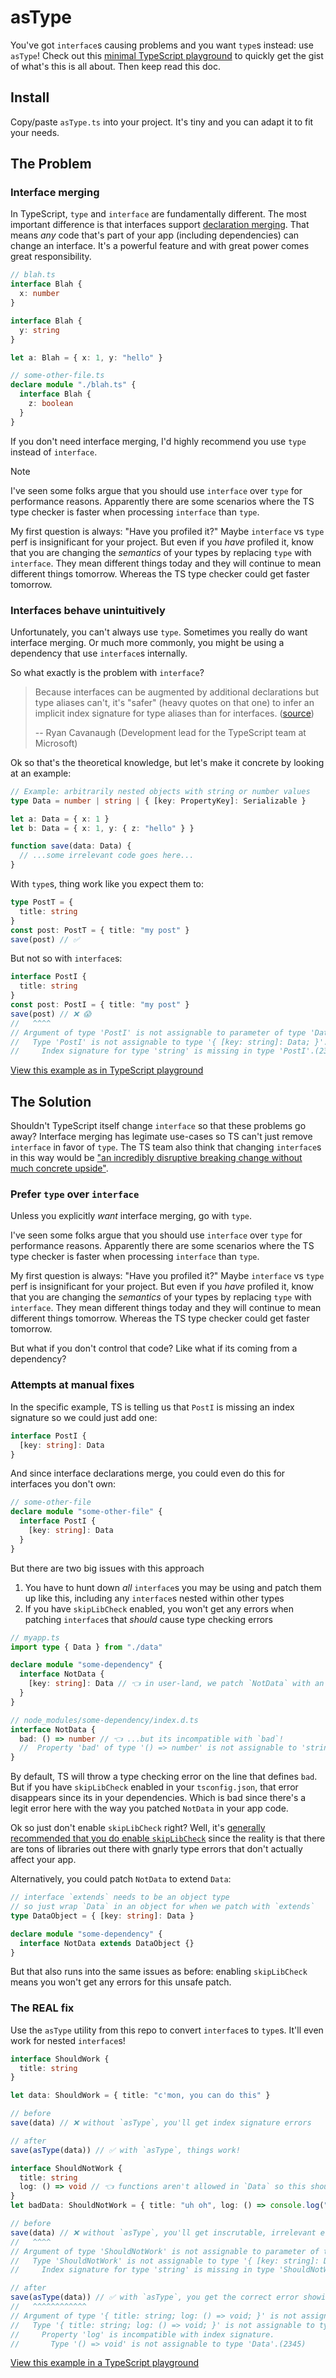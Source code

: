 # asType

You've got `interface`s causing problems and you want `type`s instead: use `asType`!
Check out this [minimal TypeScript playground](https://tsplay.dev/Wk1pJN) to quickly get the gist of what's this is all about.
Then keep read this doc.

## Install

Copy/paste `asType.ts` into your project.
It's tiny and you can adapt it to fit your needs.

## The Problem

### Interface merging

In TypeScript, `type` and `interface` are fundamentally different.
The most important difference is that interfaces support [declaration merging](https://www.typescriptlang.org/docs/handbook/declaration-merging.html).
That means _any_ code that's part of your app (including dependencies) can change an interface.
It's a powerful feature and with great power comes great responsibility.

```ts
// blah.ts
interface Blah {
  x: number
}

interface Blah {
  y: string
}

let a: Blah = { x: 1, y: "hello" }
```

```ts
// some-other-file.ts
declare module "./blah.ts" {
  interface Blah {
    z: boolean
  }
}
```

If you don't need interface merging, I'd highly recommend you use `type` instead of `interface`.

> [!NOTE]  
> I've seen some folks argue that you should use `interface` over `type` for performance reasons.
> Apparently there are some scenarios where the TS type checker is faster when processing `interface` than `type`.
>
> My first question is always: "Have you profiled it?"
> Maybe `interface` vs `type` perf is insignificant for your project.
> But even if you _have_ profiled it, know that you are changing the _semantics_ of your types by replacing `type` with `interface`.
> They mean different things today and they will continue to mean different things tomorrow.
> Whereas the TS type checker could get faster tomorrow.

### Interfaces behave unintuitively

Unfortunately, you can't always use `type`.
Sometimes you really do want interface merging.
Or much more commonly, you might be using a dependency that use `interface`s internally.

So what exactly is the problem with `interface`?

> Because interfaces can be augmented by additional declarations but type aliases can't, it's "safer" (heavy quotes on that one) to infer an implicit index signature for type aliases than for interfaces. ([source](https://github.com/microsoft/TypeScript/issues/15300#issuecomment-332366024))
>
> -- Ryan Cavanaugh (Development lead for the TypeScript team at Microsoft)

Ok so that's the theoretical knowledge, but let's make it concrete by looking at an example:

```ts
// Example: arbitrarily nested objects with string or number values
type Data = number | string | { [key: PropertyKey]: Serializable }

let a: Data = { x: 1 }
let b: Data = { x: 1, y: { z: "hello" } }

function save(data: Data) {
  // ...some irrelevant code goes here...
}
```

With `type`s, thing work like you expect them to:

```ts
type PostT = {
  title: string
}
const post: PostT = { title: "my post" }
save(post) // ✅
```

But not so with `interface`s:

```ts
interface PostI {
  title: string
}
const post: PostI = { title: "my post" }
save(post) // ❌ 😱
//   ^^^^
// Argument of type 'PostI' is not assignable to parameter of type 'Data'.
//   Type 'PostI' is not assignable to type '{ [key: string]: Data; }'.
//     Index signature for type 'string' is missing in type 'PostI'.(2345)
```

[View this example as in TypeScript playground](https://tsplay.dev/WY10xW)

## The Solution

Shouldn't TypeScript itself change `interface` so that these problems go away?
Interface merging has legimate use-cases so TS can't just remove `interface` in favor of `type`.
The TS team also think that changing `interface`s in this way would be ["an incredibly disruptive breaking change without much concrete upside"](https://github.com/microsoft/TypeScript/issues/15300#issuecomment-1320620897).

### Prefer `type` over `interface`

Unless you explicitly _want_ interface merging, go with `type`.

I've seen some folks argue that you should use `interface` over `type` for performance reasons.
Apparently there are some scenarios where the TS type checker is faster when processing `interface` than `type`.

My first question is always: "Have you profiled it?"
Maybe `interface` vs `type` perf is insignificant for your project.
But even if you _have_ profiled it, know that you are changing the _semantics_ of your types by replacing `type` with `interface`.
They mean different things today and they will continue to mean different things tomorrow.
Whereas the TS type checker could get faster tomorrow.

But what if you don't control that code? Like what if its coming from a dependency?

### Attempts at manual fixes

In the specific example, TS is telling us that `PostI` is missing an index signature so we could just add one:

```ts
interface PostI {
  [key: string]: Data
}
```

And since interface declarations merge, you could even do this for interfaces you don't own:

```ts
// some-other-file
declare module "some-other-file" {
  interface PostI {
    [key: string]: Data
  }
}
```

But there are two big issues with this approach

1. You have to hunt down _all_ `interface`s you may be using and patch them up like this, including any `interface`s nested within other types
2. If you have `skipLibCheck` enabled, you won't get any errors when patching `interface`s that _should_ cause type checking errors

```ts
// myapp.ts
import type { Data } from "./data"

declare module "some-dependency" {
  interface NotData {
    [key: string]: Data // 👈 in user-land, we patch `NotData` with an index signature...
  }
}

// node_modules/some-dependency/index.d.ts
interface NotData {
  bad: () => number // 👈 ...but its incompatible with `bad`!
  //  Property 'bad' of type '() => number' is not assignable to 'string' index type 'Data'. ts (2411)
}
```

By default, TS will throw a type checking error on the line that defines `bad`.
But if you have `skipLibCheck` enabled in your `tsconfig.json`, that error disappears since its in your dependencies.
Which is bad since there's a legit error here with the way you patched `NotData` in your app code.

Ok so just don't enable `skipLibCheck` right?
Well, it's [generally recommended that you do enable `skipLibCheck`](https://www.totaltypescript.com/tsconfig-cheat-sheet) since the reality is that there are tons of libraries out there with gnarly type errors that don't actually affect your app.

Alternatively, you could patch `NotData` to extend `Data`:

```ts
// interface `extends` needs to be an object type
// so just wrap `Data` in an object for when we patch with `extends`
type DataObject = { [key: string]: Data }

declare module "some-dependency" {
  interface NotData extends DataObject {}
}
```

But that also runs into the same issues as before: enabling `skipLibCheck` means you won't get any errors for this unsafe patch.

### The REAL fix

Use the `asType` utility from this repo to convert `interface`s to `type`s.
It'll even work for nested `interface`s!

```ts
interface ShouldWork {
  title: string
}

let data: ShouldWork = { title: "c'mon, you can do this" }

// before
save(data) // ❌ without `asType`, you'll get index signature errors

// after
save(asType(data)) // ✅ with `asType`, things work!

interface ShouldNotWork {
  title: string
  log: () => void // 👈 functions aren't allowed in `Data` so this should error if we try to `save`
}
let badData: ShouldNotWork = { title: "uh oh", log: () => console.log("oops") }

// before
save(data) // ❌ without `asType`, you'll get inscrutable, irrelevant errors about index signatures
//   ^^^^
// Argument of type 'ShouldNotWork' is not assignable to parameter of type 'Data'.
//   Type 'ShouldNotWork' is not assignable to type '{ [key: string]: Data; }'.
//     Index signature for type 'string' is missing in type 'ShouldNotWork'.(2345)

// after
save(asType(data)) // ✅ with `asType`, you get the correct error showing `log` to be the problem
//   ^^^^^^^^^^^^
// Argument of type '{ title: string; log: () => void; }' is not assignable to parameter of type 'Data'.
//   Type '{ title: string; log: () => void; }' is not assignable to type '{ [key: string]: Data; }'.
//     Property 'log' is incompatible with index signature.
//       Type '() => void' is not assignable to type 'Data'.(2345)
```

[View this example in a TypeScript playground](https://tsplay.dev/Wk1pJN)
